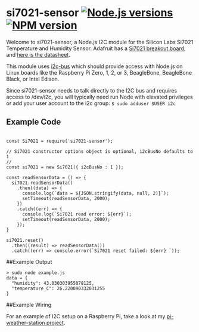 # si7021-sensor [![Node.js versions](https://img.shields.io/badge/Node.js-4.x%20through%207.x-brightgreen.svg)](https://nodejs.org) [![NPM version](https://img.shields.io/npm/v/si7021-sensor.svg)](https://www.npmjs.com/package/si7021-sensor)

Welcome to si7021-sensor, a Node.js I2C module for the Silicon Labs Si7021 Temperature and Humidity Sensor. Adafruit has a [Si7021 breakout board](https://www.adafruit.com/product/3251), and [here is the datasheet](https://cdn-learn.adafruit.com/assets/assets/000/035/931/original/Support_Documents_TechnicalDocs_Si7021-A20.pdf).

This module uses [i2c-bus](https://github.com/fivdi/i2c-bus) which should provide access with Node.js on Linux boards like the Raspberry Pi Zero, 1, 2, or 3, BeagleBone, BeagleBone Black, or Intel Edison.

Since si7021-sensor needs to talk directly to the I2C bus and requires access to /dev/i2c, you will typically need run Node with elevated privileges or add your user account to the i2c group: ```$ sudo adduser $USER i2c```

## Example Code

```

const Si7021 = require('si7021-sensor');

// Si7021 constructor options object is optional, i2cBusNo defaults to 1
//
const si7021 = new Si7021({ i2cBusNo : 1 });

const readSensorData = () => {
  si7021.readSensorData()
    .then((data) => {
      console.log(`data = ${JSON.stringify(data, null, 2)}`);
      setTimeout(readSensorData, 2000);
    })
    .catch((err) => {
      console.log(`Si7021 read error: ${err}`);
      setTimeout(readSensorData, 2000);
    });
}

si7021.reset()
  .then((result) => readSensorData())
  .catch((err) => console.error(`Si7021 reset failed: ${err} `));
```

##Example Output

```
> sudo node example.js          
data = {
  "humidity": 43.030303955078125,
  "temperature_C": 26.220090332031255
}
```
##Example Wiring

For an example of I2C setup on a Raspberry Pi, take a look at my [pi-weather-station project](https://github.com/skylarstein/pi-weather-station).
